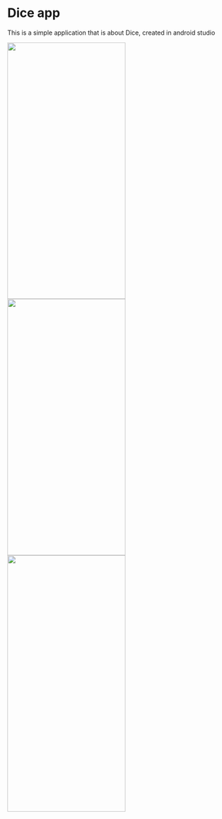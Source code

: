 # Dice app
This is a simple application that is about Dice, created in android studio



<img src="https://i.postimg.cc/qM0zbxGR/Screenshot-20231212-105636.png" width="267" height="580">
<img src="https://i.postimg.cc/W4JNbd7C/Screenshot-20231212-105723.png" width="267" height="580">
<img src="https://i.postimg.cc/YCNcXQbp/Screenshot-20231212-105740.png" width="267" height="580">

